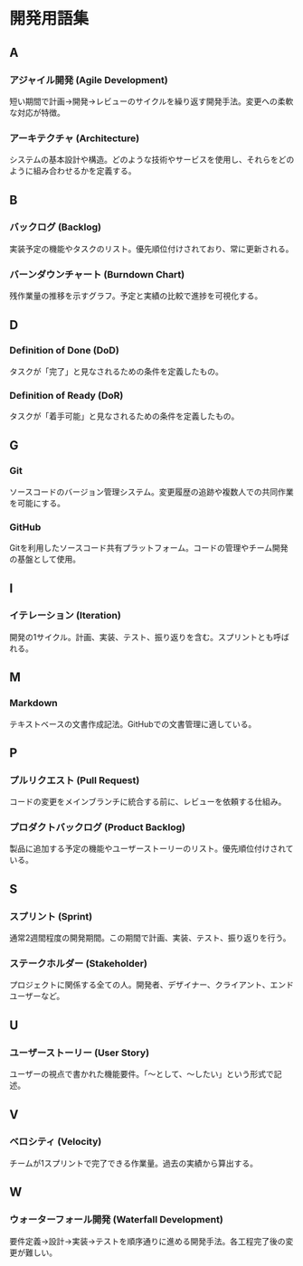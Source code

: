 # 開発用語集

## A
### アジャイル開発 (Agile Development)
短い期間で計画→開発→レビューのサイクルを繰り返す開発手法。変更への柔軟な対応が特徴。

### アーキテクチャ (Architecture)
システムの基本設計や構造。どのような技術やサービスを使用し、それらをどのように組み合わせるかを定義する。

## B
### バックログ (Backlog)
実装予定の機能やタスクのリスト。優先順位付けされており、常に更新される。

### バーンダウンチャート (Burndown Chart)
残作業量の推移を示すグラフ。予定と実績の比較で進捗を可視化する。

## D
### Definition of Done (DoD)
タスクが「完了」と見なされるための条件を定義したもの。

### Definition of Ready (DoR)
タスクが「着手可能」と見なされるための条件を定義したもの。

## G
### Git
ソースコードのバージョン管理システム。変更履歴の追跡や複数人での共同作業を可能にする。

### GitHub
Gitを利用したソースコード共有プラットフォーム。コードの管理やチーム開発の基盤として使用。

## I
### イテレーション (Iteration)
開発の1サイクル。計画、実装、テスト、振り返りを含む。スプリントとも呼ばれる。

## M
### Markdown
テキストベースの文書作成記法。GitHubでの文書管理に適している。

## P
### プルリクエスト (Pull Request)
コードの変更をメインブランチに統合する前に、レビューを依頼する仕組み。

### プロダクトバックログ (Product Backlog)
製品に追加する予定の機能やユーザーストーリーのリスト。優先順位付けされている。

## S
### スプリント (Sprint)
通常2週間程度の開発期間。この期間で計画、実装、テスト、振り返りを行う。

### ステークホルダー (Stakeholder)
プロジェクトに関係する全ての人。開発者、デザイナー、クライアント、エンドユーザーなど。

## U
### ユーザーストーリー (User Story)
ユーザーの視点で書かれた機能要件。「〜として、〜したい」という形式で記述。

## V
### ベロシティ (Velocity)
チームが1スプリントで完了できる作業量。過去の実績から算出する。

## W
### ウォーターフォール開発 (Waterfall Development)
要件定義→設計→実装→テストを順序通りに進める開発手法。各工程完了後の変更が難しい。
